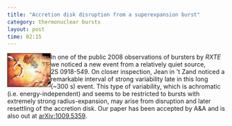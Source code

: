 ```yaml
---
title: "Accretion disk disruption from a superexpansion burst"
category: thermonuclear bursts
layout: post
time: 02:15
---
```

<!-- header generated from blosxom format post; make_header.pl 23.1.2022 -->
<p>
  <!-- Thursday, October 13, 2010 11:15 AM-->
  <!---- Begin .post ---->
<img src="/images/fight0126doj8.jpg" width="100" align="left">
In one of the public 2008 observations of bursters by <em>RXTE</em> we noticed
a new event from a relatively quiet source, 2S&nbsp;0918-549. On closer
inspection, Jean in 't Zand noticed a remarkable interval of strong variability
late in this long (~300 s) event. This type of variability, which is
achromatic (i.e. energy-independent) and 
seems to be restricted to bursts with extremely strong radius-expansion, may
arise from disruption and later resettling of the accretion disk. Our paper
has been accepted by A&A and is also out at <a href="http://arxiv.org/abs/1009.5359">arXiv:1009.5359</a>.
